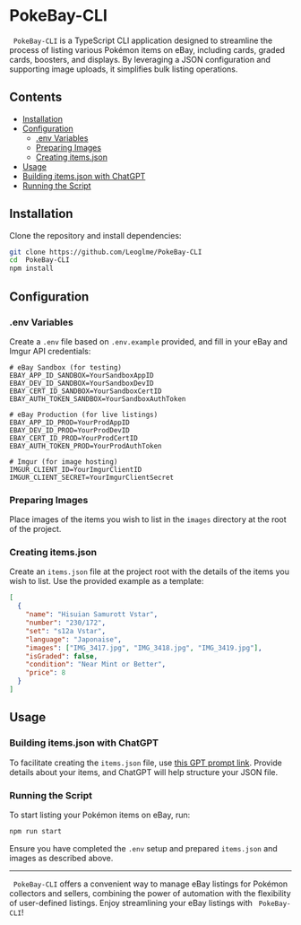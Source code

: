 #  PokeBay-CLI

` PokeBay-CLI` is a TypeScript CLI application designed to streamline the process of listing various Pokémon items on eBay, including cards, graded cards, boosters, and displays. By leveraging a JSON configuration and supporting image uploads, it simplifies bulk listing operations.

## Contents
- [Installation](#installation)
- [Configuration](#configuration)
    - [.env Variables](#env-variables)
    - [Preparing Images](#preparing-images)
    - [Creating items.json](#creating-itemsjson)
- [Usage](#usage)
- [Building items.json with ChatGPT](#building-itemsjson-with-chatgpt)
- [Running the Script](#running-the-script)

## Installation

Clone the repository and install dependencies:

```bash
git clone https://github.com/Leoglme/PokeBay-CLI
cd  PokeBay-CLI
npm install
```

## Configuration

### .env Variables

Create a `.env` file based on `.env.example` provided, and fill in your eBay and Imgur API credentials:

```plaintext
# eBay Sandbox (for testing)
EBAY_APP_ID_SANDBOX=YourSandboxAppID
EBAY_DEV_ID_SANDBOX=YourSandboxDevID
EBAY_CERT_ID_SANDBOX=YourSandboxCertID
EBAY_AUTH_TOKEN_SANDBOX=YourSandboxAuthToken

# eBay Production (for live listings)
EBAY_APP_ID_PROD=YourProdAppID
EBAY_DEV_ID_PROD=YourProdDevID
EBAY_CERT_ID_PROD=YourProdCertID
EBAY_AUTH_TOKEN_PROD=YourProdAuthToken

# Imgur (for image hosting)
IMGUR_CLIENT_ID=YourImgurClientID
IMGUR_CLIENT_SECRET=YourImgurClientSecret
```

### Preparing Images

Place images of the items you wish to list in the `images` directory at the root of the project.

### Creating items.json

Create an `items.json` file at the project root with the details of the items you wish to list. Use the provided example as a template:

```json
[
  {
    "name": "Hisuian Samurott Vstar",
    "number": "230/172",
    "set": "s12a Vstar",
    "language": "Japonaise",
    "images": ["IMG_3417.jpg", "IMG_3418.jpg", "IMG_3419.jpg"],
    "isGraded": false,
    "condition": "Near Mint or Better",
    "price": 8
  }
]
```

## Usage

### Building items.json with ChatGPT

To facilitate creating the `items.json` file, use [this GPT prompt link](https://chat.openai.com/share/96b60da5-b13a-4c0c-88f7-5fc4c515f591). Provide details about your items, and ChatGPT will help structure your JSON file.

### Running the Script

To start listing your Pokémon items on eBay, run:

```bash
npm run start
```

Ensure you have completed the `.env` setup and prepared `items.json` and images as described above.

---

` PokeBay-CLI` offers a convenient way to manage eBay listings for Pokémon collectors and sellers, combining the power of automation with the flexibility of user-defined listings. Enjoy streamlining your eBay listings with ` PokeBay-CLI`!
